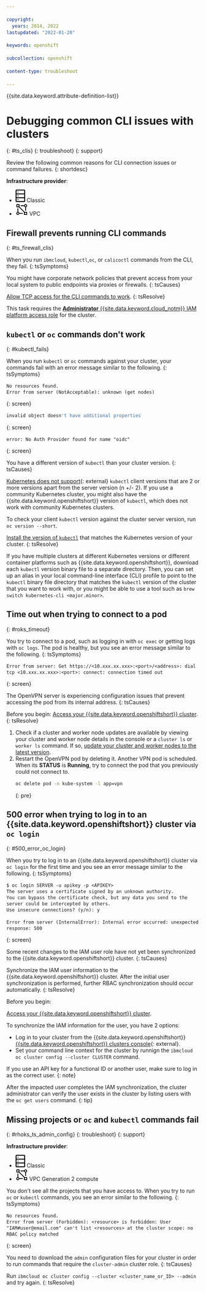 ```yaml
---

copyright: 
  years: 2014, 2022
lastupdated: "2022-01-28"

keywords: openshift

subcollection: openshift

content-type: troubleshoot

---
```


{{site.data.keyword.attribute-definition-list}}


# Debugging common CLI issues with clusters
{: #ts_clis}
{: troubleshoot}
{: support}

Review the following common reasons for CLI connection issues or command failures.
{: shortdesc}

**Infrastructure provider**:
* ![Classic infrastructure provider icon.](images/icon-classic-2.svg) Classic
* ![VPC infrastructure provider icon.](images/icon-vpc-2.svg) VPC

## Firewall prevents running CLI commands
{: #ts_firewall_clis}


When you run `ibmcloud`, `kubectl`,`oc`,  or `calicoctl` commands from the CLI, they fail.
{: tsSymptoms}


You might have corporate network policies that prevent access from your local system to public endpoints via proxies or firewalls.
{: tsCauses}


[Allow TCP access for the CLI commands to work](/docs/openshift?topic=openshift-firewall#firewall_bx).
{: tsResolve}

This task requires the [**Administrator** {{site.data.keyword.cloud_notm}} IAM platform access role](/docs/openshift?topic=openshift-users#checking-perms) for the cluster.



## `kubectl` or `oc` commands don't work
{: #kubectl_fails}


When you run `kubectl` or `oc` commands against your cluster, your commands fail with an error message similar to the following.
{: tsSymptoms}

```
No resources found.
Error from server (NotAcceptable): unknown (get nodes)
```
{: screen}

```sh
invalid object doesn't have additional properties
```
{: screen}

```
error: No Auth Provider found for name "oidc"
```
{: screen}


You have a different version of `kubectl` than your cluster version.
{: tsCauses}

[Kubernetes does not support](https://kubernetes.io/releases/version-skew-policy/){: external} `kubectl` client versions that are 2 or more versions apart from the server version (n +/- 2). If you use a community Kubernetes cluster, you might also have the {{site.data.keyword.openshiftshort}} version of `kubectl`, which does not work with community Kubernetes clusters.

To check your client `kubectl` version against the cluster server version, run `oc version --short`.


[Install the version of `kubectl`](/docs/openshift?topic=openshift-openshift-cli#cli_oc) that matches the Kubernetes version of your cluster.
{: tsResolve}

If you have multiple clusters at different Kubernetes versions or different container platforms such as {{site.data.keyword.openshiftshort}}, download each `kubectl` version binary file to a separate directory. Then, you can set up an alias in your local command-line interface (CLI) profile to point to the `kubectl` binary file directory that matches the `kubectl` version of the cluster that you want to work with, or you might be able to use a tool such as `brew switch kubernetes-cli <major.minor>`.





## Time out when trying to connect to a pod
{: #roks_timeout}


You try to connect to a pod, such as logging in with `oc exec` or getting logs with `oc logs`. The pod is healthy, but you see an error message similar to the following.
{: tsSymptoms}

```
Error from server: Get https://<10.xxx.xx.xxx>:<port>/<address>: dial tcp <10.xxx.xx.xxx>:<port>: connect: connection timed out
```
{: screen}


The OpenVPN server is experiencing configuration issues that prevent accessing the pod from its internal address.
{: tsCauses}


Before you begin: [Access your {{site.data.keyword.openshiftshort}} cluster](/docs/openshift?topic=openshift-access_cluster).
{: tsResolve}

1. Check if a cluster and worker node updates are available by viewing your cluster and worker node details in the console or a `cluster ls` or `worker ls` command. If so, [update your cluster and worker nodes to the latest version](/docs/openshift?topic=openshift-update).
2. Restart the OpenVPN pod by deleting it. Another VPN pod is scheduled. When its **STATUS** is **Running**, try to connect the pod that you previously could not connect to.
    ```sh
    oc delete pod -n kube-system -l app=vpn
    ```
    {: pre}
    
## 500 error when trying to log in to an {{site.data.keyword.openshiftshort}} cluster via `oc login`
{: #500_error_oc_login}


When you try to log in to an {{site.data.keyword.openshiftshort}} cluster via `oc login` for the first time and you see an error message similar to the following.
{: tsSymptoms}

```
$ oc login SERVER -u apikey -p <APIKEY>
The server uses a certificate signed by an unknown authority.
You can bypass the certificate check, but any data you send to the server could be intercepted by others.
Use insecure connections? (y/n): y

Error from server (InternalError): Internal error occurred: unexpected response: 500
```
{: screen}


Some recent changes to the IAM user role have not yet been synchronized to the {{site.data.keyword.openshiftshort}} cluster.
{: tsCauses}


Synchronize the IAM user information to the {{site.data.keyword.openshiftshort}} cluster. After the initial user synchronization is performed, further RBAC synchronization should occur automatically.
{: tsResolve}

Before you begin: 

[Access your {{site.data.keyword.openshiftshort}} cluster](/docs/openshift?topic=openshift-access_cluster).

To synchronize the IAM information for the user, you have 2 options:
- Log in to your cluster from the {{site.data.keyword.openshiftshort}} [{{site.data.keyword.openshiftshort}} clusters console](https://cloud.ibm.com/kubernetes/clusters?platformType=openshift){: external}.
- Set your command line context for the cluster by runnign the  `ibmcloud oc cluster config --cluster CLUSTER` command.

If you use an API key for a functional ID or another user, make sure to log in as the correct user.
{: note}

After the impacted user completes the IAM synchronization, the cluster administrator can verify the user exists in the cluster by listing users with the `oc get users` command.
{: tip}

## Missing projects or `oc` and `kubectl` commands fail
{: #rhoks_ts_admin_config}
{: troubleshoot}
{: support}

**Infrastructure provider**:
* ![Classic infrastructure provider icon.](images/icon-classic-2.svg) Classic
* ![VPC infrastructure provider icon.](images/icon-vpc-2.svg) VPC Generation 2 compute


You don't see all the projects that you have access to. When you try to run `oc` or `kubectl` commands, you see an error similar to the following.
{: tsSymptoms}

```
No resources found.
Error from server (Forbidden): <resource> is forbidden: User "IAM#user@email.com" can't list <resources> at the cluster scope: no RBAC policy matched
```
{: screen}

You need to download the `admin` configuration files for your cluster in order to run commands that require the `cluster-admin` cluster role.
{: tsCauses}


Run `ibmcloud oc cluster config --cluster <cluster_name_or_ID> --admin` and try again.
{: tsResolve}


